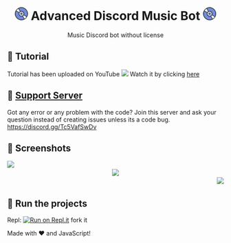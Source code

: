 <h1 align="center"><img src="./assets/Music.gif" width="30px"> Advanced Discord Music Bot <img src="./assets/Music.gif" width="30px"></h1>
<p align="center">Music Discord bot without license</p>

## 📝 Tutorial
Tutorial has been uploaded on YouTube <img src="https://www.youtube.com/about/static/svgs/icons/brand-resources/YouTube_icon_full-color.svg?cache=f2ec7a5" width="30px"> Watch it by clicking [here](https://youtu.be/DQXuTaYa31I)

## 📝 [Support Server](https://discord.gg/a9SHDpD)
Got any error or any problem with the code? Join this server and ask your question instead of creating issues unless its a code bug. https://discord.gg/Tc5VafSwDv

## 📸 Screenshots

<div align="left"><img src="https://cdn.discordapp.com/attachments/824594957800439848/824617799233044540/play.png"></div><div align="center"><img src="https://cdn.discordapp.com/attachments/824594957800439848/824609198733000714/queue.png"></div><div align="right"><img src="https://cdn.discordapp.com/attachments/824594957800439848/824609182879055902/volume.png"></div>

## 💨 Run the projects
Repl: [![Run on Repl.it](https://repl.it/badge/github/SudhanPlayz/Discord-MusicBot)](https://repl.it/github/SudhanPlayz/Discord-MusicBot)
fork it

Made with :heart: and JavaScript!
